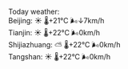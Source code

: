 Today weather:  
Beijing: ☀️ 🌡️+21°C 🌬️↓7km/h  
Tianjin: ☀️ 🌡️+22°C 🌬️0km/h  
Shijiazhuang: ⛅️  🌡️+22°C 🌬️0km/h  
Tangshan: ☀️ 🌡️+22°C 🌬️0km/h  
